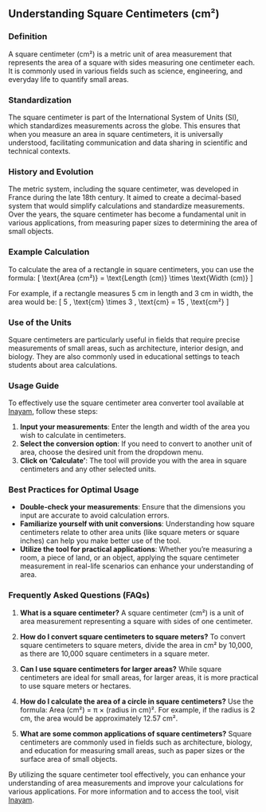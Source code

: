 ## Understanding Square Centimeters (cm²)

### Definition
A square centimeter (cm²) is a metric unit of area measurement that represents the area of a square with sides measuring one centimeter each. It is commonly used in various fields such as science, engineering, and everyday life to quantify small areas. 

### Standardization
The square centimeter is part of the International System of Units (SI), which standardizes measurements across the globe. This ensures that when you measure an area in square centimeters, it is universally understood, facilitating communication and data sharing in scientific and technical contexts.

### History and Evolution
The metric system, including the square centimeter, was developed in France during the late 18th century. It aimed to create a decimal-based system that would simplify calculations and standardize measurements. Over the years, the square centimeter has become a fundamental unit in various applications, from measuring paper sizes to determining the area of small objects.

### Example Calculation
To calculate the area of a rectangle in square centimeters, you can use the formula:
\[ \text{Area (cm²)} = \text{Length (cm)} \times \text{Width (cm)} \]

For example, if a rectangle measures 5 cm in length and 3 cm in width, the area would be:
\[ 5 \, \text{cm} \times 3 \, \text{cm} = 15 \, \text{cm²} \]

### Use of the Units
Square centimeters are particularly useful in fields that require precise measurements of small areas, such as architecture, interior design, and biology. They are also commonly used in educational settings to teach students about area calculations.

### Usage Guide
To effectively use the square centimeter area converter tool available at [Inayam](https://www.inayam.co/unit-converter/area), follow these steps:
1. **Input your measurements**: Enter the length and width of the area you wish to calculate in centimeters.
2. **Select the conversion option**: If you need to convert to another unit of area, choose the desired unit from the dropdown menu.
3. **Click on ‘Calculate’**: The tool will provide you with the area in square centimeters and any other selected units.

### Best Practices for Optimal Usage
- **Double-check your measurements**: Ensure that the dimensions you input are accurate to avoid calculation errors.
- **Familiarize yourself with unit conversions**: Understanding how square centimeters relate to other area units (like square meters or square inches) can help you make better use of the tool.
- **Utilize the tool for practical applications**: Whether you’re measuring a room, a piece of land, or an object, applying the square centimeter measurement in real-life scenarios can enhance your understanding of area.

### Frequently Asked Questions (FAQs)

1. **What is a square centimeter?**
   A square centimeter (cm²) is a unit of area measurement representing a square with sides of one centimeter.

2. **How do I convert square centimeters to square meters?**
   To convert square centimeters to square meters, divide the area in cm² by 10,000, as there are 10,000 square centimeters in a square meter.

3. **Can I use square centimeters for larger areas?**
   While square centimeters are ideal for small areas, for larger areas, it is more practical to use square meters or hectares.

4. **How do I calculate the area of a circle in square centimeters?**
   Use the formula: Area (cm²) = π × (radius in cm)². For example, if the radius is 2 cm, the area would be approximately 12.57 cm².

5. **What are some common applications of square centimeters?**
   Square centimeters are commonly used in fields such as architecture, biology, and education for measuring small areas, such as paper sizes or the surface area of small objects.

By utilizing the square centimeter tool effectively, you can enhance your understanding of area measurements and improve your calculations for various applications. For more information and to access the tool, visit [Inayam](https://www.inayam.co/unit-converter/area).